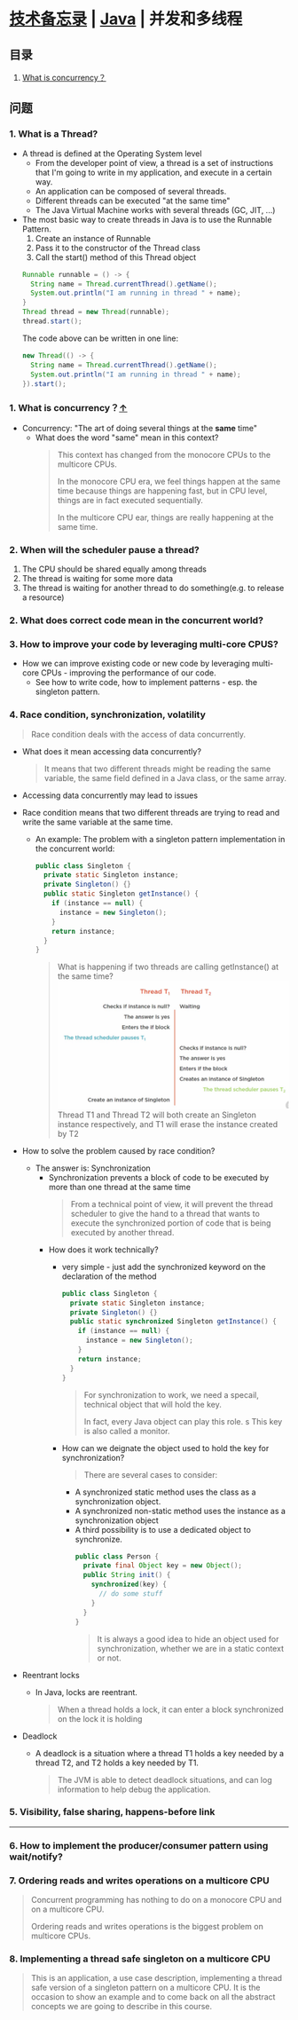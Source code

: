 # [技术备忘录](../README.md) | [Java](README.md) | 并发和多线程

## 目录
  1. [What is concurrency？](#what-is-concurrency)

## 问题
### 1. What is a Thread?
* A thread is defined at the Operating System level
  * From the developer point of view, a thread is a set of instructions that I'm going to write in my application, and execute in a certain way.
  * An application can be composed of several threads.
  * Different threads can be executed "at the same time"
  * The Java Virtual Machine works with several threads (GC, JIT, ...)
* The most basic way to create threads in Java is to use the Runnable Pattern.
  1) Create an instance of Runnable
  2) Pass it to the constructor of the Thread class
  3) Call the start() method of this Thread object
  ```java
  Runnable runnable = () -> {
    String name = Thread.currentThread().getName();
    System.out.println("I am running in thread " + name);
  }
  Thread thread = new Thread(runnable);
  thread.start();
  ```
  The code above can be written in one line:
  ```java
  new Thread(() -> {
    String name = Thread.currentThread().getName();
    System.out.println("I am running in thread " + name);
  }).start();
  ```  

### 1. What is concurrency？<a name="what-is-concurrency"></a>[↑](#top)
* Concurrency: "The art of doing several things at the **same** time"
  * What does the word "same" mean in this context?
    > This context has changed from the monocore CPUs to the multicore CPUs.
    > 
    > In the monocore CPU era, we feel things happen at the same time because things are happening fast, but in CPU level, things are in fact executed sequentially.
    > 
    > In the multicore CPU ear, things are really happening at the same time.

### 2. When will the scheduler pause a thread?
1) The CPU should be shared equally among threads
2) The thread is waiting for some more data
3) The thread is waiting for another thread to do something(e.g. to release a resource)

### 2. What does correct code mean in the concurrent world? 

### 3. How to improve your code by leveraging multi-core CPUS?
* How we can improve existing code or new code by leveraging multi-core CPUs - improving the performance of our code.
  * See how to write code, how to implement patterns - esp. the singleton pattern.

### 4. Race condition, synchronization, volatility
> Race condition deals with the access of data concurrently.
  * What does it mean accessing data concurrently?
    > It means that two different threads might be reading the same variable,
    > the same field defined in a Java class, or the same array.
  * Accessing data concurrently may lead to issues
  * Race condition means that two different threads are trying to read and write the same variable at the same time.
    * An example: The problem with a singleton pattern implementation in the concurrent world:
      ```java
      public class Singleton {
        private static Singleton instance;
        private Singleton() {}
        public static Singleton getInstance() {
          if (instance == null) {
            instance = new Singleton();
          }
          return instance;
        }
      }
      ```
      > What is happening if two threads are calling getInstance() at the same time?
      ![](/images/singleton-race-condition.png)
      > Thread T1 and Thread T2 will both create an Singleton instance respectively, and T1 will erase the instance created by T2
  * How to solve the problem caused by race condition?
    * The answer is: Synchronization
      * Synchronization prevents a block of code to be executed by more than one thread at the same time
        > From a technical point of view, it will prevent the thread scheduler to give the hand to a thread that wants to execute the synchronized portion of code that is being executed by another thread.
      * How does it work technically?
        * very simple - just add the synchronized keyword on the declaration of the method
          ```java
          public class Singleton {
            private static Singleton instance;
            private Singleton() {}
            public static synchronized Singleton getInstance() {
              if (instance == null) {
                instance = new Singleton();
              }
              return instance;
            }
          }
          ```
          > For synchronization to work, we need a specail, technical object that will hold the key.
          > 
          > In fact, every Java object can play this role. 
          > s
          > This key is also called a monitor.

        * How can we deignate the object used to hold the key for synchronization?
          > There are several cases to consider:
          * A synchronized static method uses the class as a synchronization object.
          * A synchronized non-static method uses the instance as a synchronization object
          * A third possibility is to use a dedicated object to synchronize.
            ```java
            public class Person {
              private final Object key = new Object();
              public String init() {
                synchronized(key) {
                  // do some stuff
                }
              }
            }
            ```
            > It is always a good idea to hide an object used for synchronization, whether we are in a static context or not.

  * Reentrant locks
    * In Java, locks are reentrant.
      > When a thread holds a lock, it can enter a block synchronized on the lock it is holding
  * Deadlock
    * A deadlock is a situation where a thread T1 holds a key needed by a thread T2, and T2 holds a key needed by T1.
      > The JVM is able to detect deadlock situations, and can log information to help debug the application. 


### 5. Visibility, false sharing, happens-before link

--------------------------------------------------

### 6. How to implement the producer/consumer pattern using wait/notify?

### 7. Ordering reads and writes operations on a multicore CPU
> Concurrent programming has nothing to do on a monocore CPU and on a multicore CPU.
>  
> Ordering reads and writes operations is the biggest problem on multicore CPUs.

### 8. Implementing a thread safe singleton on a multicore CPU
> This is an application, a use case description, implementing a thread safe version of a singleton pattern on a multicore CPU. It is the occasion to show an example and to come back on all the abstract concepts we are going to describe in this course.